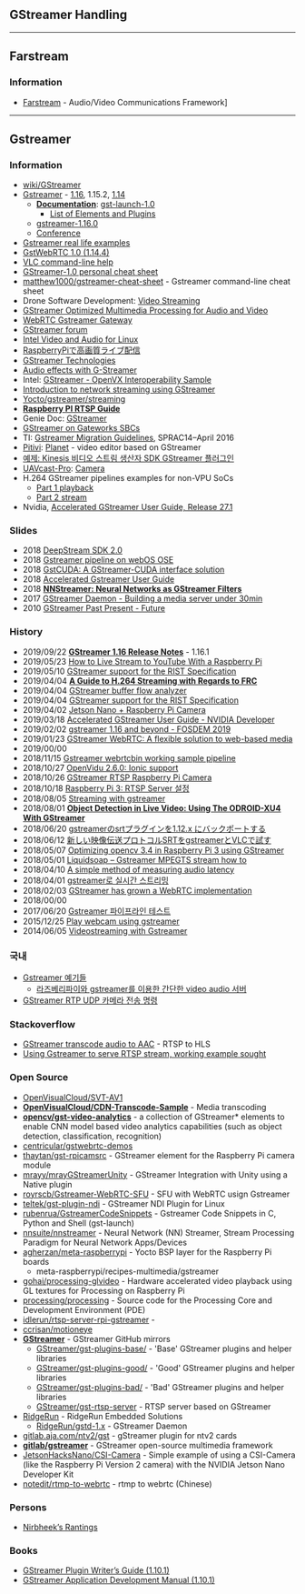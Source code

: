 ## GStreamer Handling

---
## Farstream
### Information
- [Farstream](https://www.freedesktop.org/wiki/Software/Farstream/) - Audio/Video Communications Framework]


---
## Gstreamer
### Information
- [wiki/GStreamer](https://en.wikipedia.org/wiki/GStreamer)
- [Gstreamer](https://gstreamer.freedesktop.org/) - [1.16](https://gstreamer.freedesktop.org/releases/1.16/), 1.15.2, [1.14](https://gstreamer.freedesktop.org/releases/1.14/)
    - [**Documentation**](https://gstreamer.freedesktop.org/documentation/): [gst-launch-1.0](https://gstreamer.freedesktop.org/documentation/tools/gst-launch.html)
        - [List of Elements and Plugins](https://gstreamer.freedesktop.org/documentation/plugins.html)
    - [gstreamer-1.16.0](http://www.linuxfromscratch.org/blfs/view/svn/multimedia/gstreamer10.html)
    - [Conference](https://gstconf.ubicast.tv/)
- [Gstreamer real life examples](http://4youngpadawans.com/gstreamer-real-life-examples/)
- [GstWebRTC 1.0 (1.14.4)](https://lazka.github.io/pgi-docs/GstWebRTC-1.0/index.html)
- [VLC command-line help](https://wiki.videolan.org/VLC_command-line_help/)
- [GStreamer-1.0 personal cheat sheet](https://gist.github.com/strezh/9114204)
- [matthew1000/gstreamer-cheat-sheet](https://github.com/matthew1000/gstreamer-cheat-sheet) - Gstreamer command-line cheat sheet
- Drone Software Development: [Video Streaming](https://theiotlearninginitiative.gitbook.io/bitol/virtual-drone-solution/features/video-streaming)
- [GStreamer Optimized Multimedia Processing for Audio and Video](https://www.psirep.com/system/files/GStreamer%20Optimized%20Multimedia%20Processing%20for%20Audio%20and%20Video%20white%20paper.pdf)
- [WebRTC Gstreamer Gateway](https://swmansion.com/webrtc)
- [GStreamer forum](https://spectrum.chat/gstreamer?tab=posts)
- [Intel Video and Audio for Linux](https://01.org/linuxmedia/quickstart/overview)
- [RaspberryPiで高画質ライブ配信](http://dz.plala.jp/wiki/index.php/RaspberryPi%E3%81%A7%E9%AB%98%E7%94%BB%E8%B3%AA%E3%83%A9%E3%82%A4%E3%83%96%E9%85%8D%E4%BF%A1)
- [GStreamer Technologies](https://developer.ridgerun.com/wiki/index.php?title=GStreamer_Technologies)
- [Audio effects with G-Streamer](https://www.ittiam.com/wp-content/uploads/2017/12/Audio_Effects_with_G-Streamer.pdf)
- Intel: [GStreamer - OpenVX Interoperability Sample](https://software.intel.com/en-us/sample-gstreamer-openvx-interoperability)
- [Introduction to network streaming using GStreamer](https://developer.ridgerun.com/wiki/index.php/Introduction_to_network_streaming_using_GStreamer)
- [Yocto/gstreamer/streaming](http://trac.gateworks.com/wiki/Yocto/gstreamer/streaming)
- [**Raspberry PI RTSP Guide**](https://www.stev.org/post/raspberrypisimplertspserver)
- Genie Doc: [GStreamer](https://genie.webierta.skn1.com/wiki/gstreamer)
- [GStreamer on Gateworks SBCs](http://trac.gateworks.com/wiki/Yocto/gstreamer#gst-variable-rtsp-server)
- TI: [Gstreamer Migration Guidelines](http://www.ti.com/lit/an/sprac14/sprac14.pdf), SPRAC14–April 2016
- [Pitivi](http://www.pitivi.org/): [Planet](http://www.pitivi.org/planet/) - video editor based on GStreamer
- [예제: Kinesis 비디오 스트림 생산자 SDK GStreamer 플러그인](https://docs.aws.amazon.com/ko_kr/kinesisvideostreams/latest/dg/examples-gstreamer-plugin.html)
- [UAVcast-Pro](https://docs.uavmatrix.com/): [Camera](https://docs.uavmatrix.com/pages/Camera/)
- H.264 GStreamer pipelines examples for non-VPU SoCs 
    - [Part 1 playback](https://imxdev.gitlab.io/tutorials/H.264_GStreamer_pipelines_examples_for_non-VPU_SoCs-Part_1/)
    - [Part 2 stream](https://imxdev.gitlab.io/tutorials/H.264_GStreamer_pipelines_examples_for_non-VPU_SoCs-Part_2/)
- Nvidia, [Accelerated GStreamer User Guide, Release 27.1](https://developer.download.nvidia.com/embedded/L4T/r27_Release_v1.0/Docs/Jetson_TX2_Accelerated_GStreamer_User_Guide_Release_27.1.pdf)


### Slides
- 2018 [DeepStream SDK 2.0](http://on-demand.gputechconf.com/gtc-au/pdf/DeepStreamSDK-ettikan-sharing.pdf)
- 2018 [Gstreamer pipeline on webOS OSE](https://gstreamer.freedesktop.org/data/events/gstreamer-conference/2018/Jimmy%20Ohn%20-%20GStreamer%20pipeline%20on%20webOS%20OSE%20Lightning%20Talk.pdf)
- 2018 [GstCUDA: A GStreamer-CUDA interface solution](https://gstreamer.freedesktop.org/data/events/gstreamer-conference/2018/Jos%C3%A9%20Jim%C3%A9nez-Chavarr%C4%B1%CC%81a%20-%20GstCUDA:%20A%20GStreamer-CUDA%20interface%20solution%20(Lightning%20Talk).pdf)
- 2018 [Accelerated Gstreamer User Guide](https://developer.download.nvidia.com/embedded/L4T/r31_Release_v1.0/Docs/Accelerated_GStreamer_User_Guide.pdf?w-FjfyCgri2qxmCtwnzhMhjK5emQaHGA2wLSyP-rmJrTQlNi1FETp93FpAAJAJxphtzSeBKHBE8_3a1lUp_SNgn1A7D4rqSCZ8JwmzRWO9Hn4tB2Hc5JUop-BroNDJLPAew402NKCFSPktA941zNnMKXOTKEEme-hmaka4EleJJH4NyY-pI)
- 2018 [**NNStreamer: Neural Networks as GStreamer Filters**](https://www.researchgate.net/publication/329750345_NNStreamer_Neural_Networks_as_GStreamer_Filters)
- 2017 [GStreamer Daemon - Building a media server under 30min](https://gstreamer.freedesktop.org/data/events/gstreamer-conference/2017/David%20Soto%20-%20GStreamer%20Daemon%20-%20Building%20a%20media%20server%20under%2030min.pdf)
- 2010 [GStreamer Past Present - Future](https://docplayer.net/140104-Gstreamer-past-present-future.html)


### History
- 2019/09/22 [**GStreamer 1.16 Release Notes**](https://gstreamer.freedesktop.org/releases/1.16/) - 1.16.1
- 2019/05/23 [How to Live Stream to YouTube With a Raspberry Pi](https://www.makeuseof.com/tag/live-stream-youtube-raspberry-pi/)
- 2019/05/10 [GStreamer support for the RIST Specification](https://www.linuxtoday.com/infrastructure/gstreamer-support-for-the-rist-specification-190409145024.html)
- 2019/04/04 [**A Guide to H.264 Streaming with Regards to FRC**](https://rianadon.github.io/blog/2019/04/04/guide-to-h264-streaming-frc.html)
- 2019/04/04 [GStreamer buffer flow analyzer](https://www.collabora.com/news-and-blog/blog/2019/04/25/gstreamer-buffer-flow-analyzer/)
- 2019/04/04 [GStreamer support for the RIST Specification](https://www.collabora.com/news-and-blog/news-and-events/gstreamer-support-for-the-rist-specification.html)
- 2019/04/02 [Jetson Nano + Raspberry Pi Camera](https://www.jetsonhacks.com/2019/04/02/jetson-nano-raspberry-pi-camera/)
- 2019/03/18 [Accelerated GStreamer User Guide - NVIDIA Developer](https://developer.nvidia.com/embedded/dlc/l4t-accelerated-gstreamer-guide-32-1)
- 2019/02/02 [gstreamer 1.16 and beyond - FOSDEM 2019](https://fosdem.org/2019/schedule/event/media_gstreamer_1_16/attachments/slides/3027/export/events/attachments/media_gstreamer_1_16/slides/3027/FOSDEM_2019_OpenMedia_GStreamer_1_16_and_beyond.pdf)
- 2019/01/23 [GStreamer WebRTC: A flexible solution to web-based media](https://opensource.com/article/19/1/gstreamer)
- 2019/00/00
- 2018/11/15 [Gstreamer webrtcbin working sample pipeline](https://stackoverflow.com/questions/53267038/gstreamer-webrtcbin-working-sample-pipeline)
- 2018/10/27 [OpenVidu 2.6.0: Ionic support](https://medium.com/@openvidu/openvidu-2-6-0-ionic-support-33c395e59c45)
- 2018/10/26 [GStreamer RTSP Raspberry Pi Camera](https://idle.run/rtsp-server-rpi-gstreamer)
- 2018/10/18 [Raspberry Pi 3: RTSP Server 설정](https://imsoftpro.tistory.com/53)
- 2018/08/05 [Streaming with gstreamer](http://patrickelectric.work/streaming_with_gstreamer/)
- 2018/08/01 [**Object Detection in Live Video: Using The ODROID-XU4 With GStreamer**](https://magazine.odroid.com/article/object-detection-in-live-video-using-the-odroid-xu4-with-gstreamer/)
- 2018/06/20 [gstreamerのsrtプラグインを1.12.x にバックポートする](https://qiita.com/tetsu_koba/items/c4a277b24c4b4a30afae)
- 2018/06/12 [新しい映像伝送プロトコルSRTをgstreamerとVLCで試す](https://qiita.com/tetsu_koba/items/b12a6de83185a5267217)
- 2018/05/07 [Optimizing opencv 3.4 in Raspberry Pi 3 using GStreamer](http://www.ebenezertechs.com/optimizing-opencv-3-4-in-raspberry-pi-3-using-gstreamer/)
- 2018/05/01 [Liquidsoap – Gstreamer MPEGTS stream how to](https://www.autonarcosis.com/2018/05/01/liquidsoap-gstreamer-mpegts-stream-how-to/)
- 2018/04/10 [A simple method of measuring audio latency](http://blog.nirbheek.in/2018/04/a-simple-method-of-measuring-audio.html)
- 2018/04/01 [gstreamer로 실시간 스트리밍](https://kldp.org/node/159391)
- 2018/02/03 [GStreamer has grown a WebRTC implementation](http://blog.nirbheek.in/2018/02/gstreamer-webrtc.html)
- 2018/00/00
- 2017/06/20 [Gstreamer 파이프라인 테스트](https://myserena.tistory.com/89)
- 2015/12/25 [Play webcam using gstreamer](https://medium.com/@petehouston/play-webcam-using-gstreamer-9b7596e4e181)
- 2014/06/05 [Videostreaming with Gstreamer](http://z25.org/static/_rd_/videostreaming_intro_plab/index.html)


### 국내
- [Gstreamer 예기들](https://m.blog.naver.com/PostList.nhn?blogId=jedijaja&categoryNo=7&logCode=0&categoryName=Gstreamer%20%EC%98%88%EA%B8%B0%EB%93%A4)
    - [라즈베리파이와 gstreamer를 이용한 간단한 video audio 서버](https://m.blog.naver.com/jedijaja/221001104246)
- [GStreamer RTP UDP 카메라 전송 명령](http://blog.naver.com/PostView.nhn?blogId=chandong83&logNo=221263551742)


### Stackoverflow
- [GStreamer transcode audio to AAC](https://stackoverflow.com/questions/51963114/gstreamer-transcode-audio-to-aac) - RTSP to HLS
- [Using Gstreamer to serve RTSP stream, working example sought](https://stackoverflow.com/questions/13744560/using-gstreamer-to-serve-rtsp-stream-working-example-sought)


### Open Source
- [OpenVisualCloud/SVT-AV1](https://github.com/OpenVisualCloud/SVT-AV1)
- [**OpenVisualCloud/CDN-Transcode-Sample**](https://github.com/OpenVisualCloud/CDN-Transcode-Sample) - Media transcoding
- [**opencv/gst-video-analytics**](https://github.com/opencv/gst-video-analytics) - a collection of GStreamer* elements to enable CNN model based video analytics capabilities (such as object detection, classification, recognition)
- [centricular/gstwebrtc-demos](https://github.com/centricular/gstwebrtc-demos)
- [thaytan/gst-rpicamsrc](https://github.com/thaytan/gst-rpicamsrc) - GStreamer element for the Raspberry Pi camera module
- [mrayy/mrayGStreamerUnity](https://github.com/mrayy/mrayGStreamerUnity) - GStreamer Integration with Unity using a Native plugin
- [royrscb/Gstreamer-WebRTC-SFU](https://github.com/royrscb/Gstreamer-WebRTC-SFU) - SFU with WebRTC usign Gstreamer
- [teltek/gst-plugin-ndi](https://github.com/teltek/gst-plugin-ndi) - GStreamer NDI Plugin for Linux
- [rubenrua/GstreamerCodeSnippets](https://github.com/rubenrua/GstreamerCodeSnippets) - Gstreamer Code Snippets in C, Python and Shell (gst-launch)
- [nnsuite/nnstreamer](https://github.com/nnsuite/nnstreamer) - Neural Network (NN) Streamer, Stream Processing Paradigm for Neural Network Apps/Devices
- [agherzan/meta-raspberrypi](https://github.com/agherzan/meta-raspberrypi) - Yocto BSP layer for the Raspberry Pi boards
    - meta-raspberrypi/recipes-multimedia/gstreamer
- [gohai/processing-glvideo](https://github.com/gohai/processing-glvideo) - Hardware accelerated video playback using GL textures for Processing on Raspberry Pi
- [processing/processing](https://github.com/processing/processing) - Source code for the Processing Core and Development Environment (PDE)
- [idlerun/rtsp-server-rpi-gstreamer](https://github.com/idlerun/rtsp-server-rpi-gstreamer) - 
- [ccrisan/motioneye](https://github.com/ccrisan/motioneye)
- [**GStreamer**](https://github.com/GStreamer) - GStreamer GitHub mirrors
    - [GStreamer/gst-plugins-base/](https://github.com/GStreamer/gst-plugins-base/) - 'Base' GStreamer plugins and helper libraries
    - [GStreamer/gst-plugins-good/](https://github.com/GStreamer/gst-plugins-good/) - 'Good' GStreamer plugins and helper libraries
    - [GStreamer/gst-plugins-bad/](https://github.com/GStreamer/gst-plugins-bad/) - 'Bad' GStreamer plugins and helper libraries
    - [GStreamer/gst-rtsp-server](https://github.com/GStreamer/gst-rtsp-server) - RTSP server based on GStreamer
- [RidgeRun](https://github.com/RidgeRun) - RidgeRun Embedded Solutions
    - [RidgeRun/gstd-1.x](https://github.com/RidgeRun/gstd-1.x) - GStreamer Daemon
- [gitlab.aja.com/ntv2/gst](https://gitlab.aja.com/ntv2/gst) - gStreamer plugin for ntv2 cards
- [**gitlab/gstreamer**](https://gitlab.freedesktop.org/gstreamer) - GStreamer open-source multimedia framework
- [JetsonHacksNano/CSI-Camera](https://github.com/JetsonHacksNano/CSI-Camera) - Simple example of using a CSI-Camera (like the Raspberry Pi Version 2 camera) with the NVIDIA Jetson Nano Developer Kit
- [notedit/rtmp-to-webrtc](https://github.com/notedit/rtmp-to-webrtc) - rtmp to webrtc (Chinese)



### Persons
- [Nirbheek’s Rantings](http://blog.nirbheek.in/)

### Books
- [GStreamer Plugin Writer’s Guide (1.10.1)](https://gstreamer.freedesktop.org/data/doc/gstreamer/head/pwg/pwg.pdf)
- [GStreamer Application Development Manual (1.10.1)](https://gstreamer.freedesktop.org/data/doc/gstreamer/head/manual/manual.pdf)





